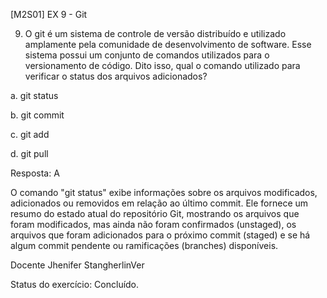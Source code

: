 [M2S01] EX 9 - Git

9. O git é um sistema de controle de versão distribuído e utilizado amplamente pela comunidade de desenvolvimento de software. Esse sistema possui um conjunto de comandos utilizados para o versionamento de código. Dito isso, qual o comando utilizado para verificar o status dos arquivos adicionados?

a. git status

b. git commit

c. git add

d. git pull

Resposta: A

O comando "git status" exibe informações sobre os arquivos modificados, adicionados ou removidos em relação ao último commit. Ele fornece um resumo do estado atual do repositório Git, mostrando os arquivos que foram modificados, mas ainda não foram confirmados (unstaged), os arquivos que foram adicionados para o próximo commit (staged) e se há algum commit pendente ou ramificações (branches) disponíveis.

Docente Jhenifer StangherlinVer  

Status do exercício: Concluído.